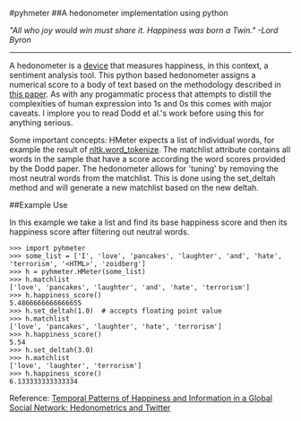 #pyhmeter
##A hedonometer implementation using python

*"All who joy would win must share it. Happiness was born a Twin." -Lord Byron*
***

A hedonometer is a [device](http://en.wikipedia.org/wiki/Hedonometer) that measures happiness, in this context, a sentiment analysis tool. This python based hedonometer assigns a numerical score to a body of text based on the methodology described in [this paper](http://www.plosone.org/article/info:doi/10.1371/journal.pone.0026752). As with any progammatic process that attempts to distill the complexities of human expression into 1s and 0s this comes with major caveats. I implore you to read Dodd et al.'s work before using this for anything serious.

Some important concepts: HMeter expects a list of individual words, for example the result of [nltk.word_tokenize](http://nltk.org/api/nltk.tokenize.html). The matchlist attribute contains all words in the sample that have a score according the word scores provided by the Dodd paper. The hedonometer allows for 'tuning' by removing the most neutral words from the matchlist. This is done using the set_deltah method and will generate a new matchlist based on the new deltah.

##Example Use

In this example we take a list and find its base happiness score and then its happiness score after filtering out neutral words.

	>>> import pyhmeter
    >>> some_list = ['I', 'love', 'pancakes', 'laughter', 'and', 'hate', 'terrorism', '<HTML>', 'zoidberg']
    >>> h = pyhmeter.HMeter(some_list)
    >>> h.matchlist
    ['love', 'pancakes', 'laughter', 'and', 'hate', 'terrorism']
    >>> h.happiness_score()
    5.4866666666666655
    >>> h.set_deltah(1.0)  # accepts floating point value
    >>> h.matchlist
    ['love', 'pancakes', 'laughter', 'hate', 'terrorism']
    >>> h.happiness_score()
    5.54
    >>> h.set_deltah(3.0)
    >>> h.matchlist
    ['love', 'laughter', 'terrorism']
    >>> h.happiness_score()
    6.133333333333334

Reference: [Temporal Patterns of Happiness and Information in a Global Social Network: Hedonometrics and Twitter](http://www.plosone.org/article/info:doi/10.1371/journal.pone.0026752)
